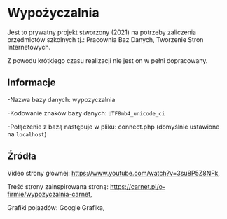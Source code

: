 # Wypożyczalnia
Jest to prywatny projekt stworzony (2021) na potrzeby zaliczenia przedmiotów szkolnych tj.: Pracownia Baz Danych, Tworzenie Stron Internetowych.

Z powodu krótkiego czasu realizacji nie jest on w pełni dopracowany.
## Informacje
-Nazwa bazy danych: wypozyczalnia

-Kodowanie znaków bazy danych: `UTF8mb4_unicode_ci`

-Połączenie z bazą następuje w pliku: connect.php (domyślnie ustawione na `localhost`)
## Źródła
Video strony głównej: https://www.youtube.com/watch?v=3su8P5Z8NFk,

Treść strony zainspirowana stroną: https://carnet.pl/o-firmie/wypozyczalnia-carnet,

Grafiki pojazdów: Google Grafika,
